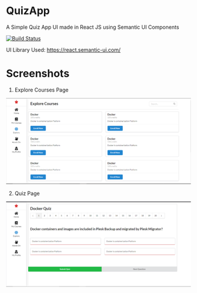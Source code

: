 # QuizApp
A Simple Quiz App UI made in React JS using Semantic UI Components

[![Build Status](https://dev.azure.com/kranthig/Demo%20Project/_apis/build/status/27aadesh.QuizApp?branchName=master)](https://dev.azure.com/kranthig/Demo%20Project/_build/latest?definitionId=2&branchName=master)

UI Library Used: https://react.semantic-ui.com/

# Screenshots

1. Explore Courses Page

![alt text](https://github.com/KranthiGajjelli/QuizApp/raw/master/Screenshots/1.PNG)

2. Quiz Page

![alt text](https://github.com/KranthiGajjelli/QuizApp/raw/master/Screenshots/2.PNG)
